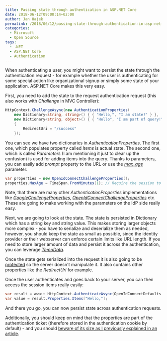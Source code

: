 ```yaml
---
title: Passing state through authentication in ASP.NET Core
date: 2018-06-12T09:00:14+02:00
author: Jan Hajek
permalink: /2018/06/12/passing-state-through-authentication-in-asp-net-core/
categories:
  - Microsoft
  - Open Source
tags:
  - .NET
  - ASP.NET Core
  - Authentication
---
```


<p>When authenticating a user, you might want to persist the state through the authentication request - for example whether the user is authenticating for some special action like organizational signup or simply some state of your application. ASP.NET Core makes this very easy.</p>

<!--more-->

<p>First, you need to add the state to the request authentication request (this also works with <em>Challenge</em> in MVC Controller):</p>

```csharp
HttpContext.ChallengeAsync(new AuthenticationProperties(
    new Dictionary<string, string>() { { "Hello,", "I am state!" } },
    new Dictionary<string, object>() { { "Hello", "I am part of query!" } })
    {
        RedirectUri = "/success"
    });
```

<p>You can see we have two dictionaries in <em>AuthenticationProperties</em>. The first one, which populates&nbsp;property called&nbsp;<em>Items</em> is actual state. The second one, which is called&nbsp;<em>Parameters</em> (I am mentioning it just to clear up the confusion) is used for adding items into the query. Thanks to parameters, you can easily add&nbsp;<em>prompt</em> property to the URL or use the&nbsp;<a href="https://hajekj.net/2017/03/06/forcing-reauthentication-with-azure-ad/"><em>max_age</em></a> parameter.</p>

```csharp
var properties = new OpenIdConnectChallengeProperties();
properties.MaxAge = TimeSpan.FromMinutes(1); // Require the session to be no older than 60 seconds.
```

<p>Note, that there are many other <em>AuthenticationProperties</em> implementations like&nbsp;<a href="https://github.com/aspnet/Security/blob/8654efeb4da54e7f05dbce38ecdbcd8c540d8388/src/Microsoft.AspNetCore.Authentication.Google/GoogleChallengeProperties.cs"><em>GoogleChallengeProperties</em></a>,&nbsp;<a href="https://github.com/aspnet/Security/blob/8654efeb4da54e7f05dbce38ecdbcd8c540d8388/src/Microsoft.AspNetCore.Authentication.OpenIdConnect/OpenIdConnectChallengeProperties.cs"><em>OpenIdConnectChallengeProperties</em></a>&nbsp;etc. These are going to make working with the parameters on the IdP side really easy.</p>

<p>Next, we are going to look at the state. The state is persisted in Dictionary which has a string key and string value. This makes storing larger objects more complex - you have to serialize and deserialize them as needed, however, you should keep the state as small as possible, since the identity provider or their webserver can enforce certain limits like URL length. If you need to store larger amount of data and persist it across the authentication, you can leverage <a href="https://docs.microsoft.com/en-us/aspnet/core/fundamentals/app-state?view=aspnetcore-2.1&amp;tabs=aspnetcore2x#tempdata"><em>TempData</em></a>.</p>

<p>Once the state gets serialized into the request it is also going to be <a href="https://docs.microsoft.com/en-us/aspnet/core/security/data-protection/introduction?view=aspnetcore-2.1">protected</a>&nbsp;so the server doesn't manipulate it. It also contains other properties like the <em>RedirectUri</em> for example.</p>

<p>Once the user authenticates and goes back to your server, you can then access the session items really easily:</p>

```csharp
var result = await HttpContext.AuthenticateAsync(OpenIdConnectDefaults.AuthenticationScheme);
var value = result.Properties.Items["Hello,"];
```

<p>And there you go, you can now persist state across authentication requests.</p>

<p>Additionally, you should keep on mind that the properties are part of the authentication ticket (therefore stored in the authentication cookie by default) - and you should <a href="https://hajekj.net/2017/03/20/cookie-size-and-cookie-authentication-in-asp-net-core/">beware of its size as I previously explained in an article</a>.</p>
